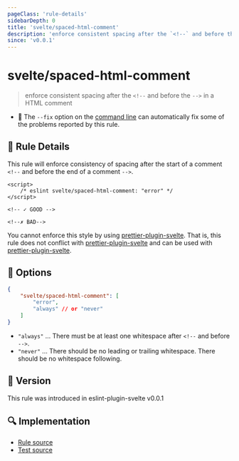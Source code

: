 ```yaml
---
pageClass: 'rule-details'
sidebarDepth: 0
title: 'svelte/spaced-html-comment'
description: 'enforce consistent spacing after the `<!--` and before the `-->` in a HTML comment'
since: 'v0.0.1'
---
```


# svelte/spaced-html-comment

> enforce consistent spacing after the `<!--` and before the `-->` in a HTML comment

- :wrench: The `--fix` option on the [command line](https://eslint.org/docs/user-guide/command-line-interface#fixing-problems) can automatically fix some of the problems reported by this rule.

## :book: Rule Details

This rule will enforce consistency of spacing after the start of a comment `<!--` and before the end of a comment `-->`.

<ESLintCodeBlock fix>

<!--eslint-skip-->

```svelte
<script>
	/* eslint svelte/spaced-html-comment: "error" */
</script>

<!-- ✓ GOOD -->

<!--✗ BAD-->
```

</ESLintCodeBlock>

You cannot enforce this style by using [prettier-plugin-svelte]. That is, this rule does not conflict with [prettier-plugin-svelte] and can be used with [prettier-plugin-svelte].

[prettier-plugin-svelte]: https://github.com/sveltejs/prettier-plugin-svelte

## :wrench: Options

```json
{
	"svelte/spaced-html-comment": [
		"error",
		"always" // or "never"
	]
}
```

- `"always"` ... There must be at least one whitespace after `<!--` and before `-->`.
- `"never"` ... There should be no leading or trailing whitespace. There should be no whitespace following.

## :rocket: Version

This rule was introduced in eslint-plugin-svelte v0.0.1

## :mag: Implementation

- [Rule source](https://github.com/sveltejs/eslint-plugin-svelte/blob/main/src/rules/spaced-html-comment.ts)
- [Test source](https://github.com/sveltejs/eslint-plugin-svelte/blob/main/tests/src/rules/spaced-html-comment.ts)
